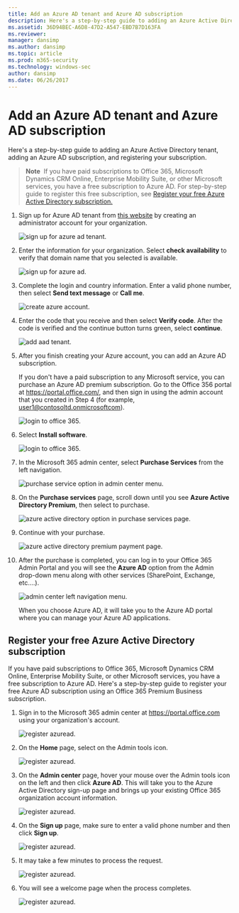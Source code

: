 ```yaml
---
title: Add an Azure AD tenant and Azure AD subscription
description: Here's a step-by-step guide to adding an Azure Active Directory tenant, adding an Azure AD subscription, and registering your subscription.
ms.assetid: 36D94BEC-A6D8-47D2-A547-EBD7B7D163FA
ms.reviewer: 
manager: dansimp
ms.author: dansimp
ms.topic: article
ms.prod: m365-security
ms.technology: windows-sec
author: dansimp
ms.date: 06/26/2017
---
```


# Add an Azure AD tenant and Azure AD subscription

Here's a step-by-step guide to adding an Azure Active Directory tenant, adding an Azure AD subscription, and registering your subscription.

> **Note**  If you have paid subscriptions to Office 365, Microsoft Dynamics CRM Online, Enterprise Mobility Suite, or other Microsoft services, you have a free subscription to Azure AD. For step-by-step guide to register this free subscription, see [Register your free Azure Active Directory subscription.](#register-your-free-azure-active-directory-subscription)


1. Sign up for Azure AD tenant from [this website](https://account.windowsazure.com/organization) by creating an administrator account for your organization.

   ![sign up for azure ad tenant.](images/azure-ad-add-tenant1.png)

2. Enter the information for your organization. Select **check availability** to verify that domain name that you selected is available.

   ![sign up for azure ad.](images/azure-ad-add-tenant2.png)

3. Complete the login and country information. Enter a valid phone number, then select **Send text message** or **Call me**.

   ![create azure account.](images/azure-ad-add-tenant3.png)

4. Enter the code that you receive and then select **Verify code**. After the code is verified and the continue button turns green, select **continue**.

   ![add aad tenant.](images/azure-ad-add-tenant3-b.png)

5. After you finish creating your Azure account, you can add an Azure AD subscription.

   If you don't have a paid subscription to any Microsoft service, you can purchase an Azure AD premium subscription. Go to the Office 356 portal at https://portal.office.com/, and then sign in using the admin account that you created in Step 4 (for example, user1@contosoltd.onmicrosoftcom).

   ![login to office 365.](images/azure-ad-add-tenant4.png)

6. Select **Install software**.

   ![login to office 365.](images/azure-ad-add-tenant5.png)

7. In the Microsoft 365 admin center, select **Purchase Services** from the left navigation.

   ![purchase service option in admin center menu.](images/azure-ad-add-tenant6.png)

8. On the **Purchase services** page, scroll down until you see **Azure Active Directory Premium**, then select to purchase.

   ![azure active directory option in purchase services page.](images/azure-ad-add-tenant7.png)

9. Continue with your purchase.

   ![azure active directory premium payment page.](images/azure-ad-add-tenant8.png)

10. After the purchase is completed, you can log in to your Office 365 Admin Portal and you will see the **Azure AD** option from the Admin drop-down menu along with other services (SharePoint, Exchange, etc....).

    ![admin center left navigation menu.](images/azure-ad-add-tenant9.png)

    When you choose Azure AD, it will take you to the Azure AD portal where you can manage your Azure AD applications.

## Register your free Azure Active Directory subscription

If you have paid subscriptions to Office 365, Microsoft Dynamics CRM Online, Enterprise Mobility Suite, or other Microsoft services, you have a free subscription to Azure AD. Here's a step-by-step guide to register your free Azure AD subscription using an Office 365 Premium Business subscription.

1.  Sign in to the Microsoft 365 admin center at <https://portal.office.com> using your organization's account.

    ![register azuread.](images/azure-ad-add-tenant10.png)

2.  On the **Home** page, select on the Admin tools icon.

    ![register azuread.](images/azure-ad-add-tenant11.png)

3.  On the **Admin center** page, hover your mouse over the Admin tools icon on the left and then click **Azure AD**. This will take you to the Azure Active Directory sign-up page and brings up your existing Office 365 organization account information.

    ![register azuread.](images/azure-ad-add-tenant12.png)

4.  On the **Sign up** page, make sure to enter a valid phone number and then click **Sign up**.

    ![register azuread.](images/azure-ad-add-tenant13.png)

5.  It may take a few minutes to process the request.

    ![register azuread.](images/azure-ad-add-tenant14.png)

6.  You will see a welcome page when the process completes.

    ![register azuread.](images/azure-ad-add-tenant15.png)

 






